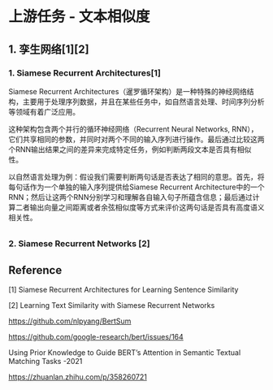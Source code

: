 # 上游任务 - 文本相似度



## 1. 孪生网络[1][2]

### 1. **Siamese Recurrent Architectures**[1]

Siamese Recurrent Architectures（暹罗循环架构）是一种特殊的神经网络结构，主要用于处理序列数据，并且在某些任务中，如自然语言处理、时间序列分析等领域有着广泛应用。

这种架构包含两个并行的循环神经网络（Recurrent Neural Networks, RNN），它们共享相同的参数，并同时对两个不同的输入序列进行操作。最后通过比较这两个RNN输出结果之间的差异来完成特定任务，例如判断两段文本是否具有相似性。

以自然语言处理为例：假设我们需要判断两句话是否表达了相同的意思。首先，将每句话作为一个单独的输入序列提供给Siamese Recurrent Architecture中的一个RNN；然后让这两个RNN分别学习和理解各自输入句子所蕴含信息；最后通过计算二者输出向量之间距离或者余弦相似度等方式来评价这两句话是否具有高度语义相关性。

###### 

### 2. Siamese Recurrent Networks [2]







## Reference

[1] Siamese Recurrent Architectures for Learning Sentence Similarity

[2] Learning Text Similarity with Siamese Recurrent Networks

https://github.com/nlpyang/BertSum

https://github.com/google-research/bert/issues/164

Using Prior Knowledge to Guide BERT’s Attention in Semantic Textual Matching Tasks  -2021



https://zhuanlan.zhihu.com/p/358260721